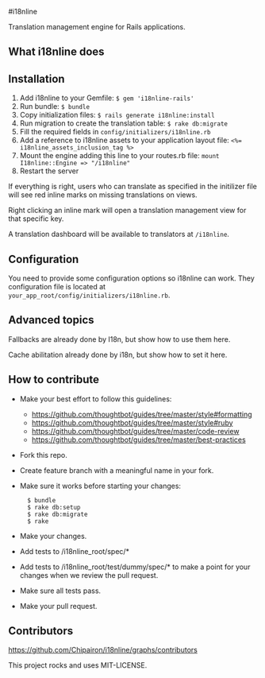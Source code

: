 #i18nline

Translation management engine for Rails applications.

## What i18nline does


## Installation

1. Add i18nline to your Gemfile: `$ gem 'i18nline-rails'`
2. Run bundle: `$ bundle`
3. Copy initialization files: `$ rails generate i18nline:install`
4. Run migration to create the translation table: `$ rake db:migrate`
5. Fill the required fields in `config/initializers/i18nline.rb`
6. Add a reference to i18nline assets to your application layout file: `<%= i18nline_assets_inclusion_tag %>`
7. Mount the engine adding this line to your routes.rb file: `mount I18nline::Engine => "/i18nline"`
8. Restart the server

If everything is right, users who can translate as specified in the initilizer file will
see red inline marks on missing translations on views. 

Right clicking an inline mark will open a translation management view for that specific key.

A translation dashboard will be available to translators at `/i18nline`.

## Configuration
You need to provide some configuration options so i18nline can work. They configuration file is located at `your_app_root/config/initializers/i18nline.rb`.

## Advanced topics
Fallbacks are already done by I18n, but show how to use them here.

Cache abilitation already done by i18n, but show how to set it here.

## How to contribute

* Make your best effort to follow this guidelines:
    * https://github.com/thoughtbot/guides/tree/master/style#formatting
    * https://github.com/thoughtbot/guides/tree/master/style#ruby
    * https://github.com/thoughtbot/guides/tree/master/code-review
    * https://github.com/thoughtbot/guides/tree/master/best-practices
* Fork this repo.
* Create feature branch with a meaningful name in your fork.
* Make sure it works before starting your changes:

        $ bundle
        $ rake db:setup
        $ rake db:migrate
        $ rake
* Make your changes.
* Add tests to /i18nline_root/spec/*
* Add tests to /i18nline_root/test/dummy/spec/* to make a point for your changes when we review the pull request.
* Make sure all tests pass.
* Make your pull request.

## Contributors
https://github.com/Chipairon/i18nline/graphs/contributors


This project rocks and uses MIT-LICENSE.
